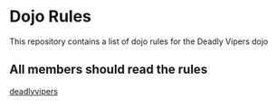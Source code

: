 Dojo Rules
==========

This repository contains a list of dojo rules for the Deadly Vipers dojo

All members should read the rules
---------------------------------


[deadlyvipers](https://github.com/deadlyvipers)
